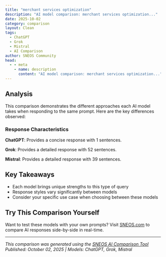```yaml
---
title: "merchant services optimization"
description: "AI model comparison: merchant services optimization..."
date: 2025-10-02
category: comparison
layout: Clean
tags:
  - ChatGPT
  - Grok
  - Mistral
  - AI Comparison
author: SNEOS Community
head:
  - - meta
    - name: description
      content: "AI model comparison: merchant services optimization..."
---
```


<ChatComparison
  title="merchant services optimization"
  prompt="merchant services optimization"
  :responses='{"ChatGPT": "Optimizing merchant services involves improving the various financial transactions and processes that a business uses to accept payments from customers. This can include credit and debit card processing, electronic payments, and other payment solutions. Here are some strategies to optimize merchant services:\n\n1. **Choose the Right Payment Processor**:\n - **Research Multiple Options**: Compare fees, services, and features of different payment processors.\n - **Consider Specialized Providers**: Depending on your industry, some processors may offer tailored services that better meet your needs.\n\n2. **Negotiate Rates and Fees**:\n - Engage in discussions with your payment processor to negotiate lower transaction fees, monthly fees, or other charges. \n\n3. **Implement Multi-Channel Payment Solutions**:\n - Offer multiple payment options like credit/debit cards, mobile wallets (Apple Pay, Google Pay), eChecks, and BNPL (Buy Now, Pay Later) services to cater to customer preferences.\n\n4. **Optimize Payment Gateways**:\n - Choose a payment gateway that is secure, has a quick authorization time, and offers a seamless checkout experience.\n\n5. **Enhance Security**:\n - Implement advanced security measures like PCI compliance, encryption, and tokenization to protect sensitive customer data.\n - Consider implementing multi-factor authentication for added security.\n\n6. **Streamline the Checkout Process**:\n - Reduce the number of steps in the checkout process to decrease cart abandonment rates.\n - Offer guest checkout features to make the process faster for first-time customers.\n\n7. **Monitor Analytics and Reporting**:\n - Use analytics to track sales, customer preferences, and payment trends. Identify areas for improvement through data analysis.\n\n8. **Reduce Chargebacks**:\n - Implement clear return and refund policies, use fraud detection tools, and provide excellent customer service to minimize chargebacks.\n\n9. **Utilize Recurring Billing**:\n - If applicable, offer subscription or recurring billing options to create predictable revenue streams.\n\n10. **Train Staff and Educate Customers**:\n - Ensure that staff are knowledgeable about payment systems to assist customers effectively.\n - Educate customers about various payment options to encourage usage.\n\n11. **Mobile Optimization**:\n - Ensure that payment processes are optimized for mobile devices, given the increasing use of smartphones for online shopping.\n\n12. **Feedback Loops**:\n - Collect feedback from customers about their payment experience to identify potential issues and areas for improvement.\n\nBy following these strategies, businesses can optimize their merchant services to provide a better customer experience, reduce costs, and enhance overall efficiency.", "Grok": "Merchant services optimization refers to the process of improving and streamlining payment processing systems, credit card processing, and other financial transaction services for businesses to reduce costs, increase efficiency, enhance security, and improve customer satisfaction. Below, I\u2019ll outline key strategies and considerations for optimizing merchant services:\n\n### 1. **Choose the Right Merchant Services Provider**\n - **Compare Fees and Rates:** Different providers have varying pricing models, including interchange-plus pricing, flat-rate pricing, or tiered pricing. Analyze transaction volumes and types to select the most cost-effective option.\n - **Contract Terms:** Avoid long-term contracts with heavy cancellation fees. Opt for month-to-month agreements if possible.\n - **Supported Payment Methods:** Ensure the provider supports a wide range of payment options, such as credit/debit cards, mobile wallets (Apple Pay, Google Pay), and ACH transfers.\n - **Integration Capabilities:** Choose a provider that integrates seamlessly with your POS (Point of Sale) system, e-commerce platform, or accounting software.\n\n### 2. **Negotiate Processing Fees**\n - Many merchant services providers are open to negotiation, especially if you process a high volume of transactions. Leverage competitive quotes to secure lower rates.\n - Be aware of hidden fees, such as chargeback fees, statement fees, or PCI compliance fees, and negotiate to minimize or eliminate them.\n\n### 3. **Optimize Payment Processing Technology**\n - **Upgrade to EMV and Contactless Payments:** Use modern terminals that support EMV (chip) cards and contactless payments to reduce fraud and improve checkout speed.\n - **Mobile Payment Solutions:** Offer mobile card readers (e.g., Square, PayPal Here) for businesses on the go or at events.\n - **E-commerce Optimization:** For online stores, ensure your payment gateway is secure, user-friendly, and supports multiple currencies if you serve international customers.\n - **Recurring Billing:** If applicable, automate subscriptions or recurring payments to save time and ensure consistent revenue.\n\n### 4. **Improve Transaction Security**\n - **PCI DSS Compliance:** Adhere to Payment Card Industry Data Security Standards to protect customer data and avoid penalties.\n - **Tokenization and Encryption:** Use tokenization to replace sensitive card data with tokens and encrypt transactions to prevent data breaches.\n - **Fraud Detection Tools:** Implement fraud prevention measures like AVS (Address Verification System) and CVV checks to minimize chargebacks and fraudulent transactions.\n\n### 5. **Minimize Chargebacks**\n - **Clear Communication:** Provide detailed product descriptions, transparent pricing, and clear refund policies to avoid customer disputes.\n - **Prompt Customer Service:** Resolve issues quickly to prevent customers from initiating chargebacks.\n - **Chargeback Alerts:** Use services that notify you of potential chargebacks so you can address them before they are finalized.\n\n### 6. **Leverage Data and Analytics**\n - Analyze transaction data to identify patterns, such as peak sales times or high chargeback rates, and adjust operations accordingly.\n - Use reporting tools provided by merchant services to track fees and identify areas for cost savings.\n - Monitor customer behavior to tailor payment options and improve the checkout experience.\n\n### 7. **Enhance Customer Experience**\n - **Faster Transactions:** Optimize for speed by using high-performance terminals and reducing checkout friction.\n - **Multiple Payment Options:** Support diverse payment methods to cater to customer preferences.\n - **Transparent Pricing:** Avoid surprising customers with hidden fees or unclear billing practices.\n\n### 8. **Reduce Operational Costs**\n - **Batch Processing:** Process transactions in batches to lower per-transaction fees, if your provider charges based on individual transactions.\n - **Switch to ACH Payments:** For B2B transactions, encourage ACH transfers over credit card payments to reduce processing fees.\n - **Review Statements Regularly:** Audit monthly statements to catch billing errors or unnecessary charges.\n\n### 9. **Stay Updated on Industry Trends**\n - Keep an eye on emerging technologies like blockchain-based payments or Buy Now, Pay Later (BNPL) services to stay competitive.\n - Monitor changes in regulations (e.g., surcharge laws, data privacy rules) to ensure compliance and avoid fines.\n\n### 10. **Work with a Consultant or Advisor**\n - If managing merchant services is complex or time-consuming, consider hiring a payment processing consultant to analyze your setup, negotiate better rates, and recommend tailored solutions.\n\n### Benefits of Merchant Services Optimization\n- **Cost Savings:** Lower processing fees and reduced chargebacks directly impact your bottom line.\n- **Improved Cash Flow:** Faster transaction processing and fewer disputes mean quicker access to funds.\n- **Better Customer Satisfaction:** A seamless, secure payment experience builds trust and loyalty.\n- **Enhanced Security:** Stronger fraud prevention and compliance reduce risks of data breaches and penalties.\n\nBy regularly evaluating your merchant services setup and aligning it with your business needs, you can optimize costs and performance while ensuring a smooth experience for both your business and your customers. If you have a specific industry or business model in mind, feel free to share, and I can provide more tailored advice!", "Mistral": "Optimizing merchant services involves streamlining processes, enhancing customer experience, and maximizing efficiency to improve overall business performance. Here are some key areas to focus on:\n\n### 1. **Payment Processing**\n - **Multiple Payment Options:** Offer a variety of payment methods, including credit/debit cards, digital wallets, and mobile payments.\n - **Fraud Prevention:** Implement robust fraud detection and prevention systems to protect both your business and your customers.\n - **Fast Transaction Times:** Ensure quick and seamless transaction processing to reduce wait times and improve customer satisfaction.\n\n### 2. **Customer Experience**\n - **User-Friendly Interface:** Design an intuitive and easy-to-navigate interface for your online store or point-of-sale (POS) system.\n - **Customer Support:** Provide excellent customer support through multiple channels, including chatbots, live chat, email, and phone.\n - **Personalization:** Use data analytics to personalize the shopping experience for each customer, offering tailored recommendations and promotions.\n\n### 3. **Inventory Management**\n - **Real-Time Tracking:** Implement real-time inventory tracking to avoid stockouts and overstocking.\n - **Automated Reordering:** Use automated systems to reorder stock when levels fall below a certain threshold.\n - **Integration:** Ensure seamless integration between your inventory management system and other business tools, such as accounting and CRM software.\n\n### 4. **Data Analytics**\n - **Sales Performance:** Analyze sales data to identify trends, popular products, and peak sales times.\n - **Customer Behavior:** Understand customer behavior through analytics to improve marketing strategies and customer engagement.\n - **Operational Efficiency:** Use data to optimize operational processes, such as staffing levels and supply chain management.\n\n### 5. **Marketing and Promotions**\n - **Targeted Campaigns:** Use customer data to create targeted marketing campaigns that resonate with specific segments of your audience.\n - **Loyalty Programs:** Implement loyalty programs to reward repeat customers and encourage repeat business.\n - **Social Media Integration:** Leverage social media platforms to engage with customers and promote your products or services.\n\n### 6. **Technology and Innovation**\n - **Mobile Optimization:** Ensure your website and payment systems are optimized for mobile devices.\n - **AI and Machine Learning:** Utilize AI and machine learning to automate tasks, improve customer service, and enhance data analysis.\n - **Cloud Services:** Use cloud-based solutions for scalability, flexibility, and cost-efficiency.\n\n### 7. **Compliance and Security**\n - **Regulatory Compliance:** Ensure compliance with all relevant regulations, such as PCI DSS for payment card security.\n - **Data Security:** Implement strong data security measures to protect customer information and prevent data breaches.\n - **Legal Compliance:** Stay updated with legal requirements and ensure your business practices are in line with current laws.\n\n### 8. **Employee Training**\n - **Continuous Training:** Provide ongoing training for employees on new technologies, customer service best practices, and compliance requirements.\n - **Performance Metrics:** Use performance metrics to evaluate employee effectiveness and identify areas for improvement.\n\n### 9. **Customer Feedback**\n - **Feedback Collection:** Actively seek customer feedback through surveys, reviews, and direct communication.\n - **Feedback Analysis:** Analyze feedback to identify areas for improvement and implement changes accordingly.\n\n### 10. **Partnerships and Collaborations**\n - **Strategic Partnerships:** Form strategic partnerships with other businesses to expand your reach and offer complementary services.\n - **Collaborative Marketing:** Collaborate with influencers, bloggers, and other industry leaders to enhance your brand\u0027s visibility and credibility.\n\nBy focusing on these areas, you can optimize your merchant services, improve customer satisfaction, and drive business growth."}' 
  published-date="11:57"
/>

## Analysis

This comparison demonstrates the different approaches each AI model takes when responding to the same prompt. Here are the key differences observed:

### Response Characteristics

**ChatGPT**: Provides a concise response with 1 sentences. 

**Grok**: Provides a detailed response with 52 sentences. 

**Mistral**: Provides a detailed response with 39 sentences. 

## Key Takeaways

- Each model brings unique strengths to this type of query
- Response styles vary significantly between models
- Consider your specific use case when choosing between these models

## Try This Comparison Yourself

Want to test these models with your own prompts? Visit [SNEOS.com](https://sneos.com) to compare AI responses side-by-side in real-time.

---

*This comparison was generated using the [SNEOS AI Comparison Tool](https://sneos.com)*
*Published: October 02, 2025 | Models: ChatGPT, Grok, Mistral*
